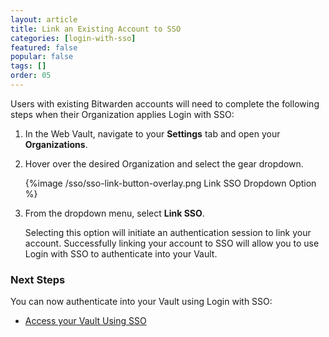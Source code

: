 ```yaml
---
layout: article
title: Link an Existing Account to SSO
categories: [login-with-sso]
featured: false
popular: false
tags: []
order: 05
---
```


Users with existing Bitwarden accounts will need to complete the following steps when their Organization applies Login with SSO:

1. In the Web Vault, navigate to your **Settings** tab and open your **Organizations**.
2. Hover over the desired Organization and select the gear dropdown.

   {%image /sso/sso-link-button-overlay.png Link SSO Dropdown Option %}

3. From the dropdown menu, select **Link SSO**.

   Selecting this option will initiate an authentication session to link your account. Successfully linking your account to SSO will allow you to use Login with SSO to authenticate into your Vault.

### Next Steps
You can now authenticate into your Vault using Login with SSO:

- [Access your Vault Using SSO](https://bitwarden.com/help/article/sso-access-your-vault/)
